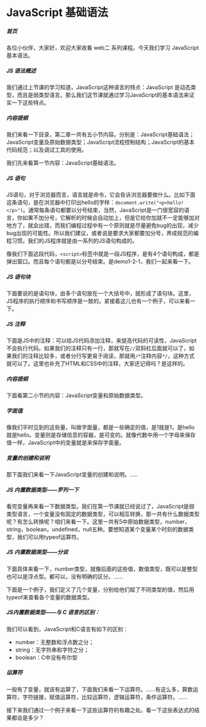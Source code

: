 # JavaScript 基础语法

##### 首页

各位小伙伴，大家好，欢迎大家收看 web二 系列课程。今天我们学习 JavaScript 基本语法。

##### JS 语法概述

我们通过上节课的学习知道，JavaScript这种语言的特点：JavaScript 是动态类型，而且是弱类型语言。那么我们这节课就通过学习JavaScript的基本语法来证实一下这些特点。

##### 内容提纲

我们来看一下目录，第二章一共有五小节内容。分别是：JavaScript基础语法；JavaScript变量及原始数据类型；JavaScript流程控制结构；JavaScript的基本代码规范；以及调试工具的使用。

我们先来看第一节内容：JavaScript基础语法。

##### JS 语句

JS语句，对于浏览器而言，语言就是命令，它会告诉浏览器要做什么。比如下面这条语句，是在浏览器中打印出hello的字样：`document.write("<p>hello!</p>")`。通常每条语句都要以分号结束，当然，JavaScript是一门很宽容的语言，你如果不加分号，它解析的时候会自动加上，但是它给你加就不一定能够加对地方了，就会出错，而我们编程过程中有一个原则就是尽量避免bug的出现，减少bug出现的可能性。所以我们建议，或者说是要求大家都要加分号，养成规范的编程习惯。我们的JS程序就是由一系列的JS语句构成的。

像我们下面这段代码，`<script>`标签中就是一段JS程序，是有4个语句构成，都是弹出窗口。而且每个语句都是以分号结束。是demo1-2-1，我们一起来看一下。

##### JS 语句块

下面要说的是语句块，由多个语句放在一个大括号中，就形成了语句块。这里，JS程序的执行顺序和书写顺序是一致的。紧接着这儿也有一个例子，可以来看一下。

##### JS 注释

下面是JS中的注释：可以给JS代码添加注释，来提高代码的可读性，JavaScript不会执行代码。如果我们的注释只有一行，那就写在`//`双斜杠后面就可以了，如果我们的注释比较多，或者分行写更易于阅读，那就用`/*`注释内容`*/`，这种方式就可以了。这里也补充了HTML和CSS中的注释，大家还记得吗？是这样的。

##### 内容提纲

下面看第二小节的内容：JavaScript变量和原始数据类型。

##### 字面值

像我们平时见到的这些量，叫做字面量，都是一些确定的值，是1就是1，是hello就是hello。变量则是存储信息的容器，是可变的。就像代数中用一个字母来保存值一样，JavaScript中的变量就是来保存字面量。

##### 变量的创建和说明

那下面我们来看一下JavaScript变量的创建和说明。.....

##### JS 内置数据类型——罗列一下

看完变量再来看一下数据类型。我们在第一节课就已经说过了，JavaScript是弱类型语言，一个变量没有固定的数据类型，可以相互转换，那一共有什么数据类型呢？有怎么转换呢？咱们来看一下。这里一共有5中原始数据类型，number，string，boolean，undefined，null五种。要想知道某个变量某个时刻的数据类型，我们可以用typeof运算符。

##### JS 内置数据类型——分说

下面具体来看一下，number类型，就像后面的这些值，数值类型，既可以是整型也可以是浮点型。都可以，没有明确的区分。......

下面是一个例子，我们定义了几个变量，分别给他们赋了不同类型的值，然后用typeof来查看各个变量的数据类型。

##### JS内置数据类型——与 C 语言的区别：

我们可以看到，JavaScript和C语言有如下的区别：
- number：无整数和浮点数之分；
- string：无字符串和字符之分；
- boolean：C中没有布尔型

##### 运算符

一般有了变量，就该有运算了，下面我们来看一下运算符。......有这么多，算数运算符，字符链接，赋值运算符，比较运算符，逻辑运算符，条件运算符。......

接下来我们通过一个例子来看一下这些运算符的有趣之处。看一下这些表达式的结果都会是多少？


























